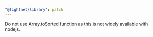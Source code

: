 ```yaml
---
"@lightnet/library": patch
---
```


Do not use Array.toSorted function as this is not widely available with nodejs.
